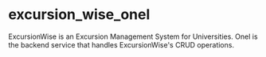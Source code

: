 # excursion_wise_onel
ExcursionWise is an Excursion Management System for Universities. Onel is the backend service that handles ExcursionWise's CRUD operations.
